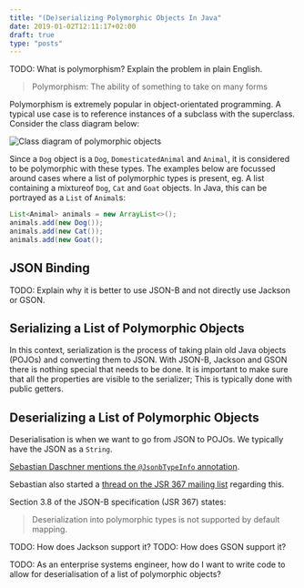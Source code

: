 ```yaml
---
title: "(De)serializing Polymorphic Objects In Java"
date: 2019-01-02T12:11:17+02:00
draft: true
type: "posts"
---
```


TODO: What is polymorphism? Explain the problem in plain English.

> Polymorphism: The ability of something to take on many forms

Polymorphism is extremely popular in object-orientated programming. 
A typical use case is to reference instances of a subclass with the superclass.
Consider the class diagram below: 

![Class diagram of polymorphic objects](/images/polymorphic-objects-example-class-diagram.png "Class diagram of polymorphic types")

Since a `Dog` object is a `Dog`, `DomesticatedAnimal` and `Animal`, it is considered to be polymorphic with these types.
The examples below are focussed around cases where a list of polymorphic types is present, eg. A list containing a mixtureof `Dog`, `Cat` and `Goat` objects.
In Java, this can be portrayed as a `List` of `Animal`s:

```java
List<Animal> animals = new ArrayList<>();
animals.add(new Dog());
animals.add(new Cat());
animals.add(new Goat();
```

## JSON Binding
TODO: Explain why it is better to use JSON-B and not directly use Jackson or GSON.

## Serializing a List of Polymorphic Objects
In this context, serialization is the process of taking plain old Java objects (POJOs) and converting them to JSON.
With JSON-B, Jackson and GSON there is nothing special that needs to be done.
It is important to make sure that all the properties are visible to the serializer;
This is typically done with public getters.


## Deserializing a List of Polymorphic Objects

Deserialisation is when we want to go from JSON to POJOs. We typically have the JSON as a `String`.

[Sebastian Daschner mentions the `@JsonbTypeInfo` annotation](https://blog.sebastian-daschner.com/entries/json_mapping_polymorphism_support).

Sebastian also started a [thread on the JSR 367 mailing list](https://download.oracle.com/javaee-archive/jsonb-spec.java.net/users/2016/03/0389.html) regarding this.


Section 3.8 of the JSON-B specification (JSR 367) states:
> Deserialization into polymorphic types is not supported by default mapping.

TODO: How does Jackson support it?
TODO: How does GSON support it?

TODO: As an enterprise systems engineer, how do I want to write code to allow for deserialisation of a list of polymorphic objects?

